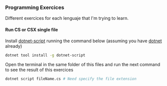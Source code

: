### Programming Exercices

Different exercices for each lenguaje that I'm trying to learn.

#### Run CS or CSX single file
Install [dotnet-script](https://github.com/filipw/dotnet-script) running the command below (assuming you have [dotnet](https://dotnet.microsoft.com/download) already)
```bash
dotnet tool install -g dotnet-script
```
Open the terminal in the same folder of this files and run the next command to see the result of this exercices
```bash
dotnet script fileName.cs # Need specify the file extension
```